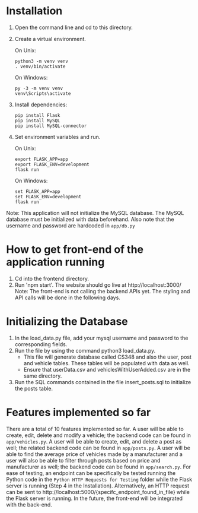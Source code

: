 # Installation

1. Open the command line and cd to this directory.

2. Create a virtual environment.
	
	On Unix:
	```
	python3 -m venv venv
	. venv/bin/activate
	```
	On Windows:
	```
	py -3 -m venv venv
	venv\Scripts\activate
	```

3. Install dependencies:
	```
	pip install Flask
	pip install MySQL
	pip install MySQL-connector
	```

4. Set environment variables and run. 
	
	On Unix:
	```
	export FLASK_APP=app
	export FLASK_ENV=development
	flask run
	```
  	On Windows:
	```
	set FLASK_APP=app
	set FLASK_ENV=development
	flask run
	```

Note: 
This application will not initialize the MySQL database. 
The MySQL database must be initialized with data beforehand.
Also note that the username and password are hardcoded in `app/db.py`

# How to get front-end of the application running
1. Cd into the frontend directory.
2. Run 'npm start'. The website should go live at http://localhost:3000/
Note: The front-end is not calling the backend APIs yet. The styling and API calls will be done in the following days.

# Initializing the Database

1. In the load_data.py file, add your mysql username and password to the corresponding fields.
2. Run the file by using the command python3 load_data.py.
	- This file will generate database called CS348 and also the user, post and vehicle tables. These tables will be populated with data as well.
	- Ensure that userData.csv and vehiclesWithUserAdded.csv are in the same directory.
3. Run the SQL commands contained in the file insert_posts.sql to initialize the posts table.


# Features implemented so far

There are a total of 10 features implemented so far. A user will be able to create, edit, delete and modify a vehicle; the backend code can be found in `app/vehicles.py`. A user will be able to create, edit, and delete a post as well; the related backend code can be found in `app/posts.py`. A user will be able to find the average price of vehicles made by a manufacturer and a user will also be able to filter through posts based on price and manufacturer as well; the backend code can be found in `app/search.py`. For ease of testing, an endpoint can be specifically be tested running the Python code in the `Python HTTP Requests for Testing` folder while the Flask server is running (Step 4 in the Installation). Alternatively, an HTTP request can be sent to http://localhost:5000/{specifc_endpoint_found_in_file} while the Flask server is running. In the future, the front-end will be integrated with the back-end.
